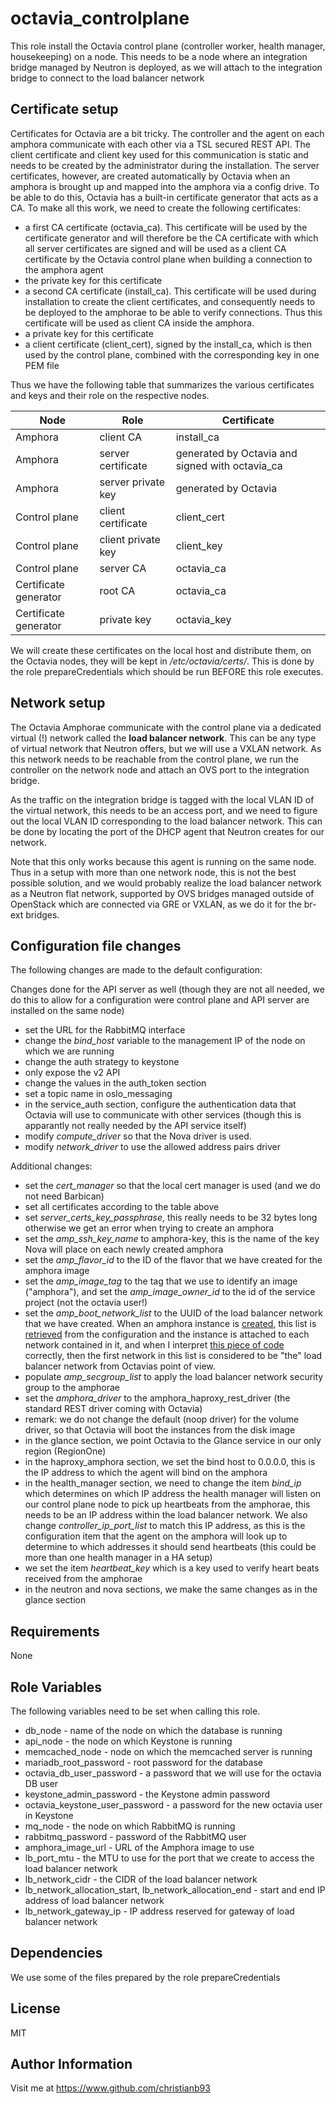 octavia_controlplane
=========

This role install the Octavia control plane (controller worker, health manager, housekeeping) on a node. This needs to be a node where an integration bridge managed by Neutron is deployed, as we will attach to the integration bridge to connect to the load balancer network

## Certificate setup

Certificates for Octavia are a bit tricky. The controller and the agent on each amphora communicate with each other via a TSL secured REST API. The client certificate and client key used for this communication is static and needs to be created by the administrator during the installation. The server certificates, however, are created automatically by Octavia when an amphora is brought up and mapped into the amphora via a config drive. To be able to do this, Octavia has a built-in certificate generator that acts as a CA. To make all this work, we need to create the following certificates:

* a first CA certificate (octavia_ca). This certificate will be used by the certificate generator and will therefore be the CA certificate with which all server certificates are signed and will be used as a client CA certificate by the Octavia control plane when building a connection to the amphora agent
* the private key for this certificate
* a second CA certificate (install_ca). This certificate will be used during installation to create the client certificates, and consequently needs to be deployed to the amphorae to be able to verify connections. Thus this certificate will be used as client CA inside the amphora.
* a private key for this certificate
* a client certificate (client_cert), signed by the install_ca, which is then used by the control plane, combined with the corresponding key in one PEM file


Thus we have the following table that summarizes the various certificates and keys and their role on the respective nodes.

| Node | Role | Certificate |
| --- | --- | --- |
| Amphora | client CA | install_ca |
| Amphora | server certificate | generated by Octavia and signed with octavia_ca |
| Amphora | server private key | generated by Octavia |
| Control plane | client certificate | client_cert |
| Control plane | client private key | client_key |
| Control plane | server CA | octavia_ca |
| Certificate generator | root CA | octavia_ca |
| Certificate generator | private key | octavia_key |

We will create these certificates on the local host and distribute them, on the Octavia nodes, they will be kept in */etc/octavia/certs/*. This is done by the role prepareCredentials which should be run BEFORE this role executes. 

## Network setup

The Octavia Amphorae communicate with the control plane via a dedicated virtual (!) network called the **load balancer network**. This can be any type of virtual network that Neutron offers, but we will use a VXLAN network. As this network needs to be reachable from the control plane, we run the controller on the network node and attach an OVS port to the integration bridge. 

As the traffic on the integration bridge is tagged with the local VLAN ID of the virtual network, this needs to be an access port, and we need to figure out the local VLAN ID corresponding to the load balancer network. This can be done by locating the port of the DHCP agent that Neutron creates for our network.

Note that this only works because this agent is running on the same node. Thus in a setup with more than one network node, this is not the best possible solution, and we would probably realize the load balancer network as a Neutron flat network, supported by OVS bridges managed outside of OpenStack which are connected via GRE or VXLAN, as we do it for the br-ext bridges.



## Configuration file changes

The following changes are made to the default configuration:

Changes done for the API server as well (though they are not all needed, we do this to allow for a configuration were control plane and API server are installed on the same node)

* set the URL for the RabbitMQ interface
* change the *bind_host* variable to the management IP of the node on which we are running
* change the auth strategy to keystone
* only expose the v2 API
* change the values in the auth_token section 
* set a topic name in oslo_messaging
* in the service_auth section, configure the authentication data that Octavia will use to communicate with other services (though this is apparantly not really needed by the API service itself)
* modify *compute_driver* so that the Nova driver is used. 
* modify *network_driver* to use the allowed address pairs driver


Additional changes:

* set the *cert_manager* so that the local cert manager is used (and we do not need Barbican)
* set all certificates according to the table above
* set *server_certs_key_passphrase*, this really needs to be 32 bytes long otherwise we get an error when trying to create an amphora
* set the *amp_ssh_key_name* to amphora-key, this is the name of the key Nova will place on each newly created amphora
* set the *amp_flavor_id* to the ID of the flavor that we have created for the amphora image
* set the *amp_image_tag* to the tag that we use to identify an image ("amphora"), and set the *amp_image_owner_id* to the id of the service project (not the octavia user!)
* set the *amp_boot_network_list* to the UUID of the load balancer network that we have created. When an amphora instance is [created](https://github.com/openstack/octavia/blob/9904b26a9c40f29f554c56e9e65f6396caa8fea9/octavia/compute/drivers/nova_driver.py#L147), this list is [retrieved](https://github.com/openstack/octavia/blob/9904b26a9c40f29f554c56e9e65f6396caa8fea9/octavia/controller/worker/tasks/compute_tasks.py#L60) from the configuration and the instance is attached to each network contained in it, and when I interpret [this piece of code](https://github.com/openstack/octavia/blob/9904b26a9c40f29f554c56e9e65f6396caa8fea9/octavia/compute/drivers/nova_driver.py#L231) correctly, then the first network in this list is considered to be "the" load balancer network from Octavias point of view. 
* populate *amp_secgroup_list* to apply the load balancer network security group to the amphorae
* set the *amphora_driver* to the amphora_haproxy_rest_driver (the standard REST driver coming with Octavia)
* remark: we do not change the default (noop driver) for the volume driver, so that Octavia will boot the instances from the disk image
* in the glance section, we point Octavia to the Glance service in our only region (RegionOne)
* in the haproxy_amphora section, we set the bind host to 0.0.0.0, this is the IP address to which the agent will bind on the amphora
* in the health_manager section, we need to change the item *bind_ip* which determines on which IP address the health manager will listen on our control plane node to pick up heartbeats from the amphorae, this needs to be an IP address within the load balancer network. We also change *controller_ip_port_list* to match this IP address, as this is the configuration item that the agent on the amphora will look up to determine to which addresses it should send heartbeats (this could be more than one health manager in a HA setup)
* we set the item *heartbeat_key* which is a key used to verify heart beats received from the amphorae
* in the neutron and nova sections, we make the same changes as in the glance section

Requirements
------------

None

Role Variables
--------------

The following variables need to be set when calling this role.

* db_node - name of the node on which the database is running
* api_node - the node on which Keystone is running
* memcached_node - node on which the memcached server is running
* mariadb_root_password - root password for the database
* octavia_db_user_password - a password that we will use for the octavia DB user
* keystone_admin_password - the Keystone admin password
* octavia_keystone_user_password - a password for the new octavia user in Keystone
* mq_node - the node on which RabbitMQ is running
* rabbitmq_password - password of the RabbitMQ user
* amphora_image_url - URL of the Amphora image to use
* lb_port_mtu - the MTU to use for the port that we create to access the load balancer network
* lb_network_cidr - the CIDR of the load balancer network
* lb_network_allocation_start, lb_network_allocation_end - start and end IP address of load balancer network
*  lb_network_gateway_ip - IP address reserved for gateway of load balancer network


Dependencies
------------

We use some of the files prepared by the role prepareCredentials


License
-------

MIT

Author Information
------------------

Visit me at https://www.github.com/christianb93
